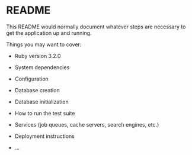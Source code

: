 # README

This README would normally document whatever steps are necessary to get the
application up and running.

Things you may want to cover:

* Ruby version 3.2.0

* System dependencies

* Configuration

* Database creation

* Database initialization

* How to run the test suite

* Services (job queues, cache servers, search engines, etc.)

* Deployment instructions

* ...
